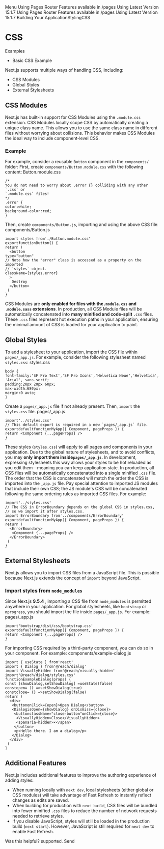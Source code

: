 Menu
Using Pages Router
Features available in /pages
Using Latest Version
15.1.7
Using Pages Router
Features available in /pages
Using Latest Version
15.1.7
Building Your ApplicationStylingCSS
# CSS
Examples
  * Basic CSS Example


Next.js supports multiple ways of handling CSS, including:
  * CSS Modules
  * Global Styles
  * External Stylesheets


## CSS Modules
Next.js has built-in support for CSS Modules using the `.module.css` extension.
CSS Modules locally scope CSS by automatically creating a unique class name. This allows you to use the same class name in different files without worrying about collisions. This behavior makes CSS Modules the ideal way to include component-level CSS.
### Example
For example, consider a reusable `Button` component in the `components/` folder:
First, create `components/Button.module.css` with the following content:
Button.module.css
```
/*
You do not need to worry about .error {} colliding with any other `.css` or
`.module.css` files!
*/
.error {
color:white;
background-color:red;
}
```

Then, create `components/Button.js`, importing and using the above CSS file:
components/Button.js
```
import styles from'./Button.module.css'
exportfunctionButton() {
return (
  <button
type="button"
// Note how the "error" class is accessed as a property on the imported
// `styles` object.
className={styles.error}
  >
   Destroy
  </button>
 )
}
```

CSS Modules are **only enabled for files with the`.module.css` and `.module.sass` extensions**.
In production, all CSS Module files will be automatically concatenated into **many minified and code-split** `.css` files. These `.css` files represent hot execution paths in your application, ensuring the minimal amount of CSS is loaded for your application to paint.
## Global Styles
To add a stylesheet to your application, import the CSS file within `pages/_app.js`.
For example, consider the following stylesheet named `styles.css`:
styles.css
```
body {
font-family:'SF Pro Text','SF Pro Icons','Helvetica Neue','Helvetica',
'Arial', sans-serif;
padding:20px 20px 60px;
max-width:680px;
margin:0 auto;
}
```

Create a `pages/_app.js` file if not already present. Then, `import` the `styles.css` file.
pages/_app.js
```
import'../styles.css'
// This default export is required in a new `pages/_app.js` file.
exportdefaultfunctionMyApp({ Component, pageProps }) {
return <Component {...pageProps} />
}
```

These styles (`styles.css`) will apply to all pages and components in your application. Due to the global nature of stylesheets, and to avoid conflicts, you may **only import them inside`pages/_app.js`**.
In development, expressing stylesheets this way allows your styles to be hot reloaded as you edit them—meaning you can keep application state.
In production, all CSS files will be automatically concatenated into a single minified `.css` file. The order that the CSS is concatenated will match the order the CSS is imported into the `_app.js` file. Pay special attention to imported JS modules that include their own CSS; the JS module's CSS will be concatenated following the same ordering rules as imported CSS files. For example:
```
import'../styles.css'
// The CSS in ErrorBoundary depends on the global CSS in styles.css,
// so we import it after styles.css.
import ErrorBoundary from'../components/ErrorBoundary'
exportdefaultfunctionMyApp({ Component, pageProps }) {
return (
  <ErrorBoundary>
   <Component {...pageProps} />
  </ErrorBoundary>
 )
}
```

## External Stylesheets
Next.js allows you to import CSS files from a JavaScript file. This is possible because Next.js extends the concept of `import` beyond JavaScript.
### Import styles from `node_modules`
Since Next.js **9.5.4** , importing a CSS file from `node_modules` is permitted anywhere in your application.
For global stylesheets, like `bootstrap` or `nprogress`, you should import the file inside `pages/_app.js`. For example:
pages/_app.js
```
import'bootstrap/dist/css/bootstrap.css'
exportdefaultfunctionMyApp({ Component, pageProps }) {
return <Component {...pageProps} />
}
```

For importing CSS required by a third-party component, you can do so in your component. For example:
components/example-dialog.js
```
import { useState } from'react'
import { Dialog } from'@reach/dialog'
import VisuallyHidden from'@reach/visually-hidden'
import'@reach/dialog/styles.css'
functionExampleDialog(props) {
const [showDialog,setShowDialog] =useState(false)
constopen= () =>setShowDialog(true)
constclose= () =>setShowDialog(false)
return (
  <div>
   <buttononClick={open}>Open Dialog</button>
   <DialogisOpen={showDialog} onDismiss={close}>
    <buttonclassName="close-button"onClick={close}>
     <VisuallyHidden>Close</VisuallyHidden>
     <spanaria-hidden>×</span>
    </button>
    <p>Hello there. I am a dialog</p>
   </Dialog>
  </div>
 )
}
```

## Additional Features
Next.js includes additional features to improve the authoring experience of adding styles:
  * When running locally with `next dev`, local stylesheets (either global or CSS modules) will take advantage of Fast Refresh to instantly reflect changes as edits are saved.
  * When building for production with `next build`, CSS files will be bundled into fewer minified `.css` files to reduce the number of network requests needed to retrieve styles.
  * If you disable JavaScript, styles will still be loaded in the production build (`next start`). However, JavaScript is still required for `next dev` to enable Fast Refresh.


Was this helpful?
supported.
Send
